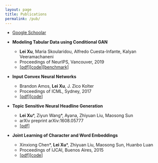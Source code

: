 ```yaml
---
layout: page
title: Publications
permalink: /pub/
---
```


- [Google Schoolar](https://scholar.google.com/citations?user=lkF92IsAAAAJ&hl=en)

- **Modeling Tabular Data using Conditional GAN**
	- **Lei Xu**, Maria Skoularidou, Alfredo Cuesta-Infante, Kalyan Veeramachaneni
	- Proceedings of NeurIPS, Vancouver, 2019
	- [\[pdf\]](https://arxiv.org/pdf/1907.00503.pdf)[\[code\]](https://github.com/sdv-dev/CTGAN)[\[benchmark\]](https://github.com/sdv-dev/SDGym)

- **Input Convex Neural Networks**
	- Brandon Amos, **Lei Xu**, J. Zico Kolter
	- Proceedings of ICML, Sydney, 2017
	- [\[pdf\]](https://arxiv.org/pdf/1609.07152.pdf)[\[code\]](https://github.com/locuslab/icnn)

- **Topic Sensitive Neural Headline Generation**
	- **Lei Xu**\*, Ziyun Wang*, Ayana, Zhiyuan Liu, Maosong Sun
	- arXiv preprint arXiv:1608.05777
	- [\[pdf\]](https://arxiv.org/pdf/1608.05777.pdf)

- **Joint Learning of Character and Word Embeddings**
	- Xinxiong Chen\*, **Lei Xu**\*, Zhiyuan Liu, Maosong Sun, Huanbo Luan
	- Proceedings of IJCAI, Buenos Aires, 2015
	- [\[pdf\]](http://www.thunlp.org/~lzy/publications/ijcai2015_character.pdf)[\[code\]](https://github.com/Leonard-Xu/CWE)
